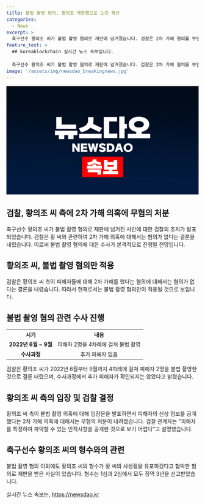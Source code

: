 ```yaml
---
title: 불법 촬영 혐의, 황의조 재판행으로 논란 확산
categories:
  - News
excerpt: >
  축구선수 황의조 씨가 불법 촬영 혐의로 재판에 넘겨졌습니다. 검찰은 2차 가해 혐의를 부인하고 불법 촬영 혐의만 적용했습니다. 황 씨는 형수를 경찰에 고소하고, 영상 유포 과정에서 불법 촬영 혐의가 드러났으며, 검찰은 5개월의 수사를 마무리했습니다. 추가 피해자 의혹에도 검찰은 해당 사실이 없다고 밝혔으며, 2차 가해 의혹에 대해서는 무혐의 처분이 내려졌습니다. [MBN뉴스]
feature_text: >
  ## koreablockchain 실시간 뉴스 속보입니다.

  축구선수 황의조 씨가 불법 촬영 혐의로 재판에 넘겨졌습니다. 검찰은 2차 가해 혐의를 부인하고 불법 촬영 혐의만 적용했습니다. 황 씨는 형수를 경찰에 고소하고, 영상 유포 과정에서 불법 촬영 혐의가 드러났으며, 검찰은 5개월의 수사를 마무리했습니다. 추가 피해자 의혹에도 검찰은 해당 사실이 없다고 밝혔으며, 2차 가해 의혹에 대해서는 무혐의 처분이 내려졌습니다. [MBN뉴스]
image: '/assets/img/newsdao_breakingnews.jpg'
---
```


<p><img src="/assets/img/newsdao_breakingnews.jpg" alt="koreablockchain 속보" /></p>

<h2>검찰, 황의조 씨 측에 2차 가해 의혹에 무혐의 처분</h2>

<p data-ke-size="size16">축구선수 황의조 씨가 불법 촬영 혐의로 재판에 넘겨진 사안에 대한 검찰의 조치가 발표되었습니다. 검찰은 황 씨와 관련하여 2차 가해 의혹에 대해서는 혐의가 없다는 결론을 내렸습니다. 이로써 불법 촬영 혐의에 대한 수사가 본격적으로 진행될 전망입니다.</p>

<h2 data-ke-size="size26">황의조 씨, 불법 촬영 혐의만 적용</h2>

<p data-ke-size="size16">검찰은 황의조 씨 측이 피해자들에 대해 2차 가해를 했다는 혐의에 대해서는 혐의가 없다는 결론을 내렸습니다. 따라서 현재로서는 불법 촬영 혐의만이 적용될 것으로 보입니다.</p>

<h2 data-ke-size="size26">불법 촬영 혐의 관련 수사 진행</h2>

<table>
    <tr>
        <td style="text-align: center; height: 17px;"><b>시기</b></td>
        <td style="text-align: center; height: 17px;"><b>내용</b></td>
    </tr>
    <tr>
        <td style="text-align: center; height: 17px;"><b>2022년 6월 ~ 9월</b></td>
        <td style="text-align: center; height: 17px;">피해자 2명을 4차례에 걸쳐 불법 촬영</td>
    </tr>
    <tr>
        <td style="text-align: center; height: 17px;"><b>수사과정</b></td>
        <td style="text-align: center; height: 17px;">추가 피해자 없음</td>
    </tr>
</table>

<p data-ke-size="size16">검찰은 황의조 씨가 2022년 6월부터 9월까지 4차례에 걸쳐 피해자 2명을 불법 촬영한 것으로 결론 내렸으며, 수사과정에서 추가 피해자가 확인되지는 않았다고 밝혔습니다.</p>

<h2 data-ke-size="size26">황의조 씨 측의 입장 및 검찰 결정</h2>

<p data-ke-size="size16">황의조 씨 측이 불법 촬영 의혹에 대해 입장문을 발표하면서 피해자의 신상 정보를 공개했다는 2차 가해 의혹에 대해서는 무혐의 처분이 내려졌습니다. 검찰 관계자는 "피해자를 특정하여 파악할 수 있는 인적사항을 공개한 것으로 보기 어렵다"고 설명했습니다.</p>

<h2 data-ke-size="size26">축구선수 황의조 씨의 형수와의 관련</h2>

<p data-ke-size="size16">불법 촬영 혐의 이외에도 황의조 씨의 형수가 황 씨의 사생활을 유포하겠다고 협박한 혐의로 재판을 받은 사실이 있습니다. 형수는 1심과 2심에서 모두 징역 3년을 선고받았습니다.</p>
실시간 뉴스 속보는, <a href="https://newsdao.kr" rel="dofollow">https://newsdao.kr</a>


